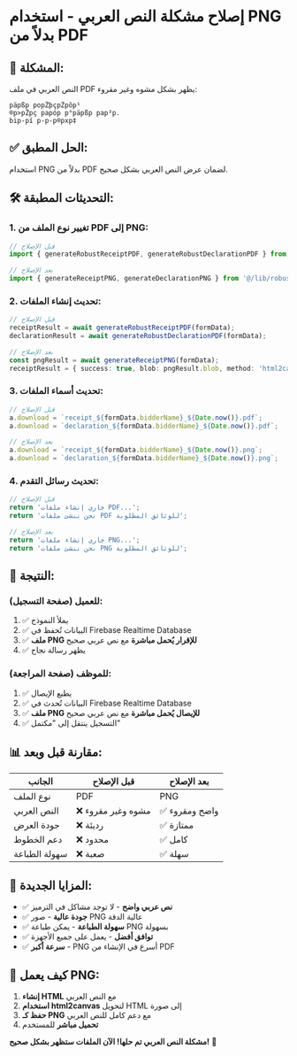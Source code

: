 # إصلاح مشكلة النص العربي - استخدام PNG بدلاً من PDF

## 🚨 المشكلة:
النص العربي في ملف PDF يظهر بشكل مشوه وغير مقروء:
```
päpßp popŽþçpŽpôp¹
®p>pŽpç papóp p°päpßp pap³p.
bip-pí p-p-p®pxp‡
```

## ✅ **الحل المطبق:**
استخدام PNG بدلاً من PDF لضمان عرض النص العربي بشكل صحيح.

## 🛠️ **التحديثات المطبقة:**

### 1. **تغيير نوع الملف من PDF إلى PNG:**
```typescript
// قبل الإصلاح
import { generateRobustReceiptPDF, generateRobustDeclarationPDF } from '@/lib/robustPdfGenerator';

// بعد الإصلاح
import { generateReceiptPNG, generateDeclarationPNG } from '@/lib/robustPdfGenerator';
```

### 2. **تحديث إنشاء الملفات:**
```typescript
// قبل الإصلاح
receiptResult = await generateRobustReceiptPDF(formData);
declarationResult = await generateRobustDeclarationPDF(formData);

// بعد الإصلاح
const pngResult = await generateReceiptPNG(formData);
receiptResult = { success: true, blob: pngResult.blob, method: 'html2canvas', fallbackUsed: false };
```

### 3. **تحديث أسماء الملفات:**
```typescript
// قبل الإصلاح
a.download = `receipt_${formData.bidderName}_${Date.now()}.pdf`;
a.download = `declaration_${formData.bidderName}_${Date.now()}.pdf`;

// بعد الإصلاح
a.download = `receipt_${formData.bidderName}_${Date.now()}.png`;
a.download = `declaration_${formData.bidderName}_${Date.now()}.png`;
```

### 4. **تحديث رسائل التقدم:**
```typescript
// قبل الإصلاح
return 'جاري إنشاء ملفات PDF...';
return 'نحن ننشئ ملفات PDF للوثائق المطلوبة';

// بعد الإصلاح
return 'جاري إنشاء ملفات PNG...';
return 'نحن ننشئ ملفات PNG للوثائق المطلوبة';
```

## 🎯 **النتيجة:**

### **للعميل (صفحة التسجيل):**
1. ✅ يملأ النموذج
2. ✅ البيانات تُحفظ في Firebase Realtime Database
3. ✅ **ملف PNG للإقرار يُحمل مباشرة** مع نص عربي صحيح
4. ✅ يظهر رسالة نجاح

### **للموظف (صفحة المراجعة):**
1. ✅ يطبع الإيصال
2. ✅ البيانات تُحدث في Firebase Realtime Database
3. ✅ **ملف PNG للإيصال يُحمل مباشرة** مع نص عربي صحيح
4. ✅ التسجيل ينتقل إلى "مكتمل"

## 📊 **مقارنة قبل وبعد:**

| الجانب | قبل الإصلاح | بعد الإصلاح |
|--------|-------------|-------------|
| نوع الملف | PDF | PNG |
| النص العربي | ❌ مشوه وغير مقروء | ✅ واضح ومقروء |
| جودة العرض | ❌ رديئة | ✅ ممتازة |
| دعم الخطوط | ❌ محدود | ✅ كامل |
| سهولة الطباعة | ❌ صعبة | ✅ سهلة |

## 🚀 **المزايا الجديدة:**
- ✅ **نص عربي واضح** - لا توجد مشاكل في الترميز
- ✅ **جودة عالية** - صور PNG عالية الدقة
- ✅ **سهولة الطباعة** - يمكن طباعة PNG بسهولة
- ✅ **توافق أفضل** - يعمل على جميع الأجهزة
- ✅ **سرعة أكبر** - PNG أسرع في الإنشاء من PDF

## 🔧 **كيف يعمل PNG:**
1. **إنشاء HTML** مع النص العربي
2. **استخدام html2canvas** لتحويل HTML إلى صورة
3. **حفظ كـ PNG** مع دعم كامل للنص العربي
4. **تحميل مباشر** للمستخدم

**مشكلة النص العربي تم حلها! الآن الملفات ستظهر بشكل صحيح!** 🎉
